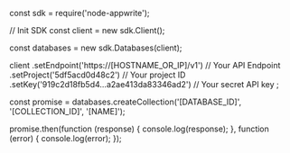const sdk = require('node-appwrite');

// Init SDK
const client = new sdk.Client();

const databases = new sdk.Databases(client);

client
    .setEndpoint('https://[HOSTNAME_OR_IP]/v1') // Your API Endpoint
    .setProject('5df5acd0d48c2') // Your project ID
    .setKey('919c2d18fb5d4...a2ae413da83346ad2') // Your secret API key
;

const promise = databases.createCollection('[DATABASE_ID]', '[COLLECTION_ID]', '[NAME]');

promise.then(function (response) {
    console.log(response);
}, function (error) {
    console.log(error);
});
